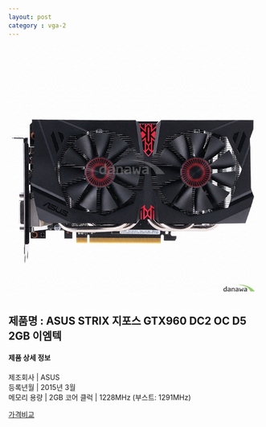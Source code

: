 ```yaml
---
layout: post
category : vga-2
---
```


![alt text](https://github.com/kutchoiwjun92/kutchoiwjun92.github.com/blob/master/image/vga-2.jpg?raw=true)

## 제품명 : **ASUS STRIX 지포스 GTX960 DC2 OC D5 2GB 이엠텍**

#### 제품 상세 정보


  제조회사     |  ASUS  
  등록년월     |  2015년 3월  
  메모리 용량  |  2GB 
  코어 클럭    |  1228MHz (부스트: 1291MHz) 


[가격비교](http://prod.danawa.com/info/?pcode=3068130&cate=112753)
